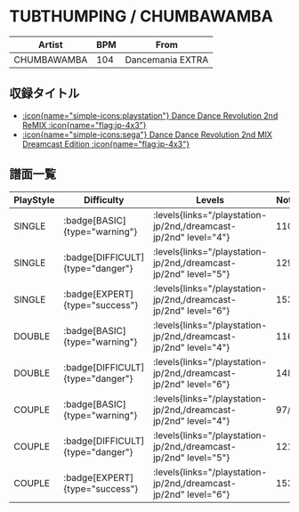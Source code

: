 # TUBTHUMPING / CHUMBAWAMBA

|Artist|BPM|From|
|------|---|----|
|CHUMBAWAMBA|104|Dancemania EXTRA|

## 収録タイトル

- [:icon{name="simple-icons:playstation"} Dance Dance Revolution 2nd ReMIX :icon{name="flag:jp-4x3"}](/playstation-jp/2nd)
- [:icon{name="simple-icons:sega"} Dance Dance Revolution 2nd MIX Dreamcast Edition :icon{name="flag:jp-4x3"}](/dreamcast-jp/2nd)

## 譜面一覧

|PlayStyle|Difficulty|Levels|Notes|Movie|
|---------|----------|------|-----|-----|
|SINGLE| :badge[BASIC]{type="warning"}| :levels{links="/playstation-jp/2nd,/dreamcast-jp/2nd" level="4"}|110/0||
|SINGLE| :badge[DIFFICULT]{type="danger"}| :levels{links="/playstation-jp/2nd,/dreamcast-jp/2nd" level="5"}|129/0||
|SINGLE| :badge[EXPERT]{type="success"}| :levels{links="/playstation-jp/2nd,/dreamcast-jp/2nd" level="6"}|153/0||
|DOUBLE| :badge[BASIC]{type="warning"}| :levels{links="/playstation-jp/2nd,/dreamcast-jp/2nd" level="4"}|116/0||
|DOUBLE| :badge[DIFFICULT]{type="danger"}| :levels{links="/playstation-jp/2nd,/dreamcast-jp/2nd" level="6"}|148/0||
|COUPLE| :badge[BASIC]{type="warning"}| :levels{links="/playstation-jp/2nd,/dreamcast-jp/2nd" level="4"}|97/0||
|COUPLE| :badge[DIFFICULT]{type="danger"}| :levels{links="/playstation-jp/2nd,/dreamcast-jp/2nd" level="5"}|121/0||
|COUPLE| :badge[EXPERT]{type="success"}| :levels{links="/playstation-jp/2nd,/dreamcast-jp/2nd" level="6"}|153/0||
